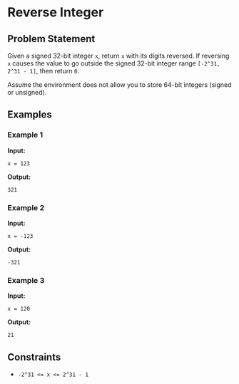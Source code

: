 # Reverse Integer

## Problem Statement

Given a signed 32-bit integer `x`, return `x` with its digits reversed. If reversing `x` causes the value to go outside the signed 32-bit integer range `[-2^31, 2^31 - 1]`, then return `0`.

Assume the environment does not allow you to store 64-bit integers (signed or unsigned).

## Examples

### Example 1

**Input:** 
```
x = 123
```
**Output:** 
```
321
```

### Example 2

**Input:**
```
x = -123
```
**Output:** 
```
-321
```

### Example 3

**Input:**
```
x = 120
```
**Output:** 
```
21
```

## Constraints

- `-2^31 <= x <= 2^31 - 1`